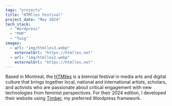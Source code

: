 ```yaml
---
tags: "projects"
title: "HTMlles Festival"
project_date: "May 2024"
tech_stack: 
  - "Wordpress"
  - "PHP"
  - "Twig"
images:
  - url: "img/htmlles3.webp"
    externalUrl: "https://htmlles.net"
  - url: "img/htmlles2.webp"
    externalUrl: "https://htmlles.net"  
---
```


Based in Montreal, the [HTMlles](https://htmlles.net/) is a biennial festival in media arts and digital culture that brings together local, national and international artists, scholars, and activists who are passionate about critical engagement with new technologies from feminist perspectives. For their 2024 edition, I developed their website using [Timber](https://timber.github.io/docs/v2/), my preferred Wordpress framework.